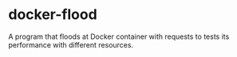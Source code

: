 # docker-flood
A program that floods at Docker container with requests to tests its performance with different resources.
